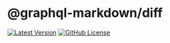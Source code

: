 # @graphql-markdown/diff

[![Latest Version](https://img.shields.io/npm/v/@graphql-markdown/diff?style=flat-square)](https://www.npmjs.com/package/@graphql-markdown/diff)
[![GitHub License](https://img.shields.io/github/license/graphql-markdown/graphql-markdown?style=flat-square)](https://raw.githubusercontent.com/graphql-markdown/graphql-markdown/main/LICENSE)
